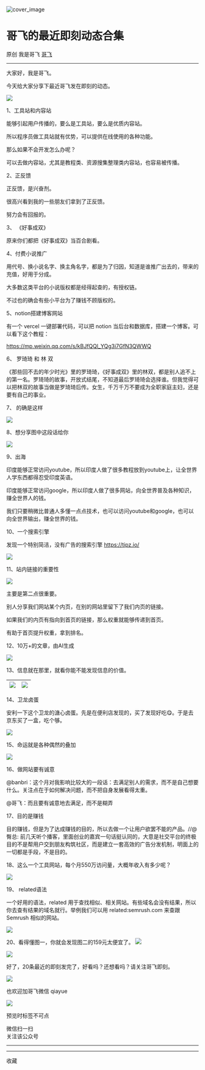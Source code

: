 ![cover_image](https://mmbiz.qpic.cn/sz_mmbiz_jpg/LBrX00GQeictURmCRVj5GWgCeBYWNGJzSwLsfSF2CQ0kYicFlWznZXhWx1bJ9VGkgDNcS5CCpHZNAADMEWhOof4Q/0?wx_fmt=jpeg)

#  哥飞的最近即刻动态合集

原创  我是哥飞  [ 哥飞 ](javascript:void\(0\);)

__ _ _ _ _

大家好，我是哥飞。  

今天给大家分享下最近哥飞发在即刻的动态。

![](https://mmbiz.qpic.cn/sz_mmbiz_png/LBrX00GQeictURmCRVj5GWgCeBYWNGJzSTWXghVyUZZ9ia2vQe9WaxSpYxkA4Jf4JicFnKTpYGcw21kHXYJrWMdNw/640?wx_fmt=png)

1、工具站和内容站  

能够引起用户传播的，要么是工具站，要么是优质内容站。

所以程序员做工具站就有优势，可以提供在线使用的各种功能。

那么如果不会开发怎么办呢？

可以去做内容站，尤其是教程类、资源搜集整理类内容站，也容易被传播。

  

2、正反馈  

正反馈，是兴奋剂。

很高兴看到我的一些朋友们拿到了正反馈。

努力会有回报的。

  

3、  《好事成双》  

原来你们都把《好事成双》当百合剧看。

  

4、付费小说推广

用代号、换小说名字、换主角名字，都是为了归因，知道是谁推广出去的，带来的充值，好用于分成。

大多数这类平台的小说版权都是经得起查的，有授权链。

不过也的确会有些小平台为了赚钱不顾版权的。

  

5、notion搭建博客网站  

有一个 vercel 一键部署代码，可以把 notion 当后台和数据库，搭建一个博客。可以看下这个教程：

https://mp.weixin.qq.com/s/kBJfQQl_YQg3i7GfN3QWWQ

  

6、  罗琦琦  和  林  双

《那些回不去的年少时光》里的罗琦琦，《好事成双》里的林双，都是别人追不上的第一名。罗琦琦的故事，开放式结尾，不知道最后罗琦琦会选择谁。但我觉得可以把林双的故事当做是罗琦琦后传。女生，千万千万不要成为全职家庭主妇，还是要有自己的事业。

  

7、  的确是这样

![](https://mmbiz.qpic.cn/sz_mmbiz_jpg/LBrX00GQeictURmCRVj5GWgCeBYWNGJzSR9gl1UVIsr9aslw7ib4Uo3Q15OTRaELkoBLK3HKza3hicfWhELv5hZ9Q/640?wx_fmt=jpeg)

  

8、想分享图中这段话给你

![](https://mmbiz.qpic.cn/sz_mmbiz_jpg/LBrX00GQeictURmCRVj5GWgCeBYWNGJzSeNHcprQdSYLr2ZTT49vKPSwHjZbZKxuQAYaeusqDxKv1l2YGMOwicVA/640?wx_fmt=jpeg)

  

9、出海

印度能够正常访问youtube，所以印度人做了很多教程放到youtube上，让全世界人学东西都得忍受印度英语。

印度能够正常访问google，所以印度人做了很多网站，向全世界普及各种知识，赚全世界人的钱。

我们只要稍微比普通人多懂一点点技术，也可以访问youtube和google，也可以向全世界输出，赚全世界的钱。  

  

10、一个搜索引擎

发现一个特别简洁，没有广告的搜索引擎 https://tipz.io/

![](https://mmbiz.qpic.cn/sz_mmbiz_jpg/LBrX00GQeictURmCRVj5GWgCeBYWNGJzSHtMcHviah2XdMUDFf8vqED77adJM4FKAYKmIeHBLsEoDL5AxLiaD9rtQ/640?wx_fmt=jpeg)

  

11、站内链接的重要性

![](https://mmbiz.qpic.cn/sz_mmbiz_png/LBrX00GQeictURmCRVj5GWgCeBYWNGJzSnp8qQLXib3RnGaXbWpTtIhM1dP2zZF8LRkbMNm8mDJ8sUqvribDc0gdg/640?wx_fmt=png)

主要是第二点很重要。

别人分享我们网站某个内页，在别的网站里留下了我们内页的链接。

如果我们的内页有指向到首页的链接，那么权重就能够传递到首页。

有助于首页提升权重，拿到排名。

  

12、10万+的文章，由AI生成

![](https://mmbiz.qpic.cn/sz_mmbiz_jpg/LBrX00GQeictURmCRVj5GWgCeBYWNGJzS1JekFKrMmiaWia3SRZYicylI6icicrkz4qviaicXa8gpy1pWNkdmEichW9NTcQ/640?wx_fmt=jpeg)  

  

13、信息就在那里，就看你能不能发现信息的价值。

![](https://mmbiz.qpic.cn/sz_mmbiz_jpg/LBrX00GQeictURmCRVj5GWgCeBYWNGJzSAFNgwTiab6ciaiay9dE6SBQXxWicVrtFW6sHibibN5PWJjh1RYziaNnM5aoyg/640?wx_fmt=jpeg) |  ![](https://mmbiz.qpic.cn/sz_mmbiz_jpg/LBrX00GQeictURmCRVj5GWgCeBYWNGJzSE7loaQdKfH0zJ0fLh7nsjxmDSDzhjVPd0wjyWUoZyxHOA8hotye1xg/640?wx_fmt=jpeg)  
---|---  
  
  

14、卫龙卤蛋

安利一下这个卫龙的溏心卤蛋。先是在便利店发现的，买了发现好吃😋。于是去京东买了一盒，吃个够。

![](https://mmbiz.qpic.cn/sz_mmbiz_jpg/LBrX00GQeictURmCRVj5GWgCeBYWNGJzSDaRLNwZDBISFIKOJw01xzRINhAnICbTsECwMRIp1WXVjuLKK8A6NUA/640?wx_fmt=jpeg)

  

15、命运就是各种偶然的叠加

![](https://mmbiz.qpic.cn/sz_mmbiz_png/LBrX00GQeictURmCRVj5GWgCeBYWNGJzSvY7X0ib2uhwbvkhaw2CXu24DbnlL7B7cU97boOKgmLCn8XFdop3TAnw/640?wx_fmt=png)  

  

16、做网站要有诚意

@banbri：这个月对我影响比较大的一段话：去满足别人的需求，而不是自己想要什么。关注点在于如何解决问题，而不把自身发展看得太重。  

@哥飞：而且要有诚意地去满足，而不是糊弄

  

17、目的是赚钱

目的赚钱，但是为了达成赚钱的目的，所以去做一个让用户欲罢不能的产品。//@臀总:
前几天听个播客，里面创业的嘉宾一句话挺认同的，大意是社交平台的终极目的不是帮用户交到朋友构筑社区，而是建立一套高效的广告分发机制，明面上的一切都是手段，不是目的。

  

18、这么一个工具网站，每个月550万访问量，大概年收入有多少呢？

![](https://mmbiz.qpic.cn/sz_mmbiz_jpg/LBrX00GQeictURmCRVj5GWgCeBYWNGJzS8xGUX7ibDdE3ol56Cf9RI00LRPgNiajF8TVKKJZbicnhSJplFgrjJI5jQ/640?wx_fmt=jpeg)

  

19、  related语法

一个好用的语法，related 用于查找相似、相关网站。有些域名会没有结果，所以你去查有结果的域名就行。举例我们可以用
related:semrush.com 来查跟 Semrush 相似的网站。

![](https://mmbiz.qpic.cn/sz_mmbiz_png/LBrX00GQeictURmCRVj5GWgCeBYWNGJzSm5cZMBZqfcY7hoxh8bJo4cC7ia8EDjxtXKMMkKciczcddywA3XGvkSiaQ/640?wx_fmt=png)

  

20、看得懂图一，你就会发现图二的159元太便宜了。
![](https://mmbiz.qpic.cn/sz_mmbiz_jpg/LBrX00GQeictURmCRVj5GWgCeBYWNGJzSKumYSSVE7XbOzQax6NP61xAewSnaKIsP5Vf4T5FXbx9rvySKEaEvibg/640?wx_fmt=jpeg)

![](https://mmbiz.qpic.cn/sz_mmbiz_jpg/LBrX00GQeictURmCRVj5GWgCeBYWNGJzSwdxy07Nxq5kxTPUltxonLy2f8GUMvUnIeLegYx9YXLSDyHZuYN8BOg/640?wx_fmt=jpeg)

  

好了，20条最近的即刻发完了，好看吗？还想看吗？请关注哥飞即刻。  

![](https://mmbiz.qpic.cn/sz_mmbiz_png/LBrX00GQeictURmCRVj5GWgCeBYWNGJzSTWXghVyUZZ9ia2vQe9WaxSpYxkA4Jf4JicFnKTpYGcw21kHXYJrWMdNw/640?wx_fmt=png)

也欢迎加哥飞微信 qiayue

![](https://mmbiz.qpic.cn/sz_mmbiz_png/LBrX00GQeicsG8Pro6O9Hu75bIIiafZVPs3qlYeaNNJ1BpqNplEGgibL5m1bcq8a1N1rzoI5lia8aJjtHfgiaAADJJQ/640?wx_fmt=png)

预览时标签不可点

微信扫一扫  
关注该公众号





****



****



  收藏

